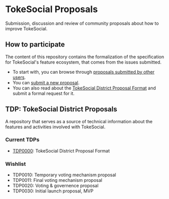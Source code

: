 # TokeSocial Proposals

Submission, discussion and review of community proposals about how to improve TokeSocial.

## How to participate

The content of this repository contains the formalization of the specification for TokeSocial's feature ecosystem, that comes from the issues submitted.

* To start with, you can browse through [proposals submitted by other users](https://github.com/dafky2000/tokesocial_proposals/issues).
* You can [submit a new proposal](https://github.com/dafky2000/tokesocial_proposals/issues/new).
* You can also read about the [TokeSocial District Proposal Format](tdp/0000.md) and submit a formal request for it.

## TDP: TokeSocial District Proposals

A repository that serves as a source of technical information about the features and activities involved with TokeSocial.

### Current TDPs

* [TDP0000](tdp/0000.md): TokeSocial District Proposal Format

### Wishlist

* TDP0010: Temporary voting mechanism proposal
* TDP0011: Final voting mechanism proposal
* TDP0020: Voting & governence proposal
* TDP0030: Initial launch proposal, MVP
